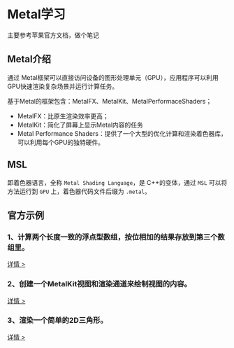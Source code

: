 # Metal学习

主要参考苹果官方文档，做个笔记

## Metal介绍

通过 Metal框架可以直接访问设备的图形处理单元（GPU），应用程序可以利用GPU快速渲染复杂场景并运行计算任务。

基于Metal的框架包含：MetalFX、MetalKit、MetalPerformaceShaders；

* MetalFX：比原生渲染效率更高；
* MetalKit：简化了屏幕上显示Metal内容的任务
* Metal Performance Shaders：提供了一个大型的优化计算和渲染着色器库，可以利用每个GPU的独特硬件。

## MSL

即着色器语言，全称 `Metal Shading Language`，是 C++的变体，通过 `MSL` 可以将方法运行到 `GPU` 上，着色器代码文件后缀为 `.metal`。

## 官方示例

### 1、计算两个长度一致的浮点型数组，按位相加的结果存放到第三个数组里。
[详情 > ](Content/1.md)

### 2、创建一个MetalKit视图和渲染通道来绘制视图的内容。
[详情 > ](Content/2.md)

### 3、渲染一个简单的2D三角形。
[详情 > ](Content/3.md)
